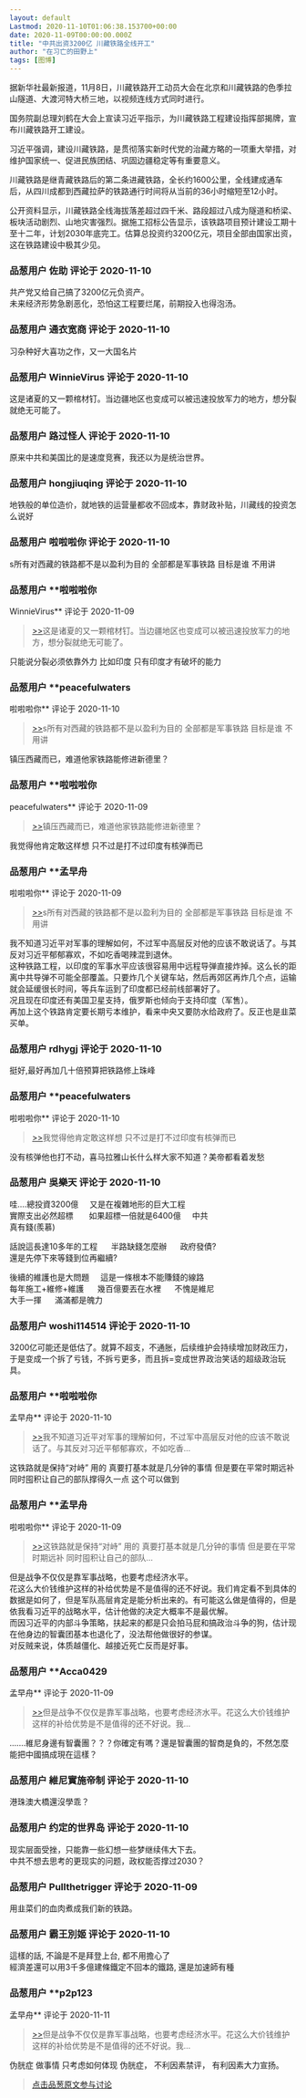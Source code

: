 ```yaml
---
layout: default
Lastmod: 2020-11-10T01:06:38.153700+00:00
date: 2020-11-09T00:00:00.000Z
title: "中共出资3200亿 川藏铁路全线开工"
author: "在习亡的田野上"
tags: [图博]
---
```


据新华社最新报道，11月8日，川藏铁路开工动员大会在北京和川藏铁路的色季拉山隧道、大渡河特大桥三地，以视频连线方式同时进行。  
  
国务院副总理刘鹤在大会上宣读习近平指示，为川藏铁路工程建设指挥部揭牌，宣布川藏铁路开工建设。   
  
习近平强调，建设川藏铁路，是贯彻落实新时代党的治藏方略的一项重大举措，对维护国家统一、促进民族团结、巩固边疆稳定等有重要意义。   
  
川藏铁路是继青藏铁路后的第二条进藏铁路，全长约1600公里，全线建成通车后，从四川成都到西藏拉萨的铁路通行时间将从当前的36小时缩短至12小时。  
  
公开资料显示，川藏铁路全线海拔落差超过四千米、路段超过八成为隧道和桥梁、板块活动剧烈、山地灾害强烈。据施工招标公告显示，该铁路项目预计建设工期十至十二年，计划2030年底完工。估算总投资约3200亿元，项目全部由国家出资，这在铁路建设中极其少见。

            
### 品葱用户 **佐助** 评论于 2020-11-10
        
共产党又给自己搞了3200亿元负资产。  
未来经济形势急剧恶化，恐怕这工程要烂尾，前期投入也得泡汤。
        


            
### 品葱用户 **通衣宽商** 评论于 2020-11-10
        
习杂种好大喜功之作，又一大国名片
        


            
### 品葱用户 **WinnieVirus** 评论于 2020-11-10
        
这是诸夏的又一颗棺材钉。当边疆地区也变成可以被迅速投放军力的地方，想分裂就绝无可能了。
        


            
### 品葱用户 **路过怪人** 评论于 2020-11-10
        
原来中共和美国比的是速度竞赛，我还以为是统治世界。
        


            
### 品葱用户 **hongjiuqing** 评论于 2020-11-10
        
地铁般的单位造价，就地铁的运营量都收不回成本，靠财政补贴，川藏线的投资怎么说好
        


            
### 品葱用户 **啦啦啦你** 评论于 2020-11-10
        
s所有对西藏的铁路都不是以盈利为目的 全部都是军事铁路 目标是谁 不用讲
        


            
### 品葱用户 **啦啦啦你 
WinnieVirus** 评论于 2020-11-09
        
> [\>>]( "/article/item_id-540302#")这是诸夏的又一颗棺材钉。当边疆地区也变成可以被迅速投放军力的地方，想分裂就绝无可能了。

  
只能说分裂必须依靠外力 比如印度 只有印度才有破坏的能力
        


            
### 品葱用户 **peacefulwaters 
啦啦啦你** 评论于 2020-11-10
        
> [\>>]( "/article/item_id-540357#")s所有对西藏的铁路都不是以盈利为目的 全部都是军事铁路 目标是谁 不用讲

  
镇压西藏而已，难道他家铁路能修进新德里？
        


            
### 品葱用户 **啦啦啦你 
peacefulwaters** 评论于 2020-11-09
        
> [\>>]( "/article/item_id-540360#")镇压西藏而已，难道他家铁路能修进新德里？

  
我觉得他肯定敢这样想 只不过是打不过印度有核弹而已
        


            
### 品葱用户 **孟早舟 
啦啦啦你** 评论于 2020-11-09
        
> [\>>]( "/article/item_id-540357#")s所有对西藏的铁路都不是以盈利为目的 全部都是军事铁路 目标是谁 不用讲

  
我不知道习近平对军事的理解如何，不过军中高层反对他的应该不敢说话了。与其反对习近平郁郁寡欢，不如吃香喝辣混到退休。  
这种铁路工程，以印度的军事水平应该很容易用中远程导弹直接炸掉。这么长的距离中共导弹不可能全部覆盖。只要炸几个关键车站，然后再郊区再炸几个点，运输就会延缓很长时间，等兵车运到了印度都已经前线部署好了。  
况且现在印度还有美国卫星支持，俄罗斯也倾向于支持印度（军售）。  
再加上这个铁路肯定要长期亏本维护，看来中央又要防水给政府了。反正也是韭菜买单。
        


            
### 品葱用户 **rdhygj** 评论于 2020-11-10
        
挺好,最好再加几十倍预算把铁路修上珠峰
        


            
### 品葱用户 **peacefulwaters 
啦啦啦你** 评论于 2020-11-10
        
> [\>>]( "/article/item_id-540366#")我觉得他肯定敢这样想 只不过是打不过印度有核弹而已

  
没有核弹他也打不动，喜马拉雅山长什么样大家不知道？美帝都看着发愁
        


            
### 品葱用户 **吳樂天** 评论于 2020-11-10
        
哇....總投資3200億     又是在複雜地形的巨大工程  
實際支出必然超標       如果超標一倍就是6400億     中共  
真有錢(羨慕)  
  
話說這長達10多年的工程      半路缺錢怎麼辦      政府發債?  
還是先停下來等錢到位再繼續?  
  
後續的維護也是大問題     這是一條根本不能賺錢的線路  
每年施工+維修+維護      幾百億要丟在水裡      不愧是維尼  
大手一揮      滿滿都是魄力
        


            
### 品葱用户 **woshi114514** 评论于 2020-11-10
        
3200亿可能还是低估了。就算不超支，不通胀，后续维护会持续增加财政压力，于是变成一个拆了亏钱，不拆亏更多，而且拆=变成世界政治笑话的超级政治玩具。
        


            
### 品葱用户 **啦啦啦你 
孟早舟** 评论于 2020-11-10
        
> [\>>]( "/article/item_id-540367#")我不知道习近平对军事的理解如何，不过军中高层反对他的应该不敢说话了。与其反对习近平郁郁寡欢，不如吃香...

  
这铁路就是保持“对峙” 用的 真要打基本就是几分钟的事情 但是要在平常时期远补 同时囤积让自己的部队撑得久一点 这个可以做到
        


            
### 品葱用户 **孟早舟 
啦啦啦你** 评论于 2020-11-09
        
> [\>>]( "/article/item_id-540395#")这铁路就是保持“对峙” 用的 真要打基本就是几分钟的事情 但是要在平常时期远补 同时囤积让自己的部队...

  
但是战争不仅仅是靠军事战略，也要考虑经济水平。  
花这么大价钱维护这样的补给优势是不是值得的还不好说。我们肯定看不到具体的数据是如何了，但是军队高层肯定是能分析出来的。有可能这么做是值得的，但是依我看习近平的战略水平，估计他做的决定大概率不是最优解。  
而因习近平的内部斗争策略，扶起来的都是只会拍马屁和搞政治斗争的狗，估计现在他身边的智囊团基本也退化了，没法帮他做很好的参谋。  
对反贼来说，体质越僵化、越接近死亡反而是好事。
        


            
### 品葱用户 **Acca0429 
孟早舟** 评论于 2020-11-09
        
> [\>>]( "/article/item_id-540485#")但是战争不仅仅是靠军事战略，也要考虑经济水平。花这么大价钱维护这样的补给优势是不是值得的还不好说。我...

  
  
.......維尼身邊有智囊團？？？你確定有嗎？還是智囊團的智商是負的，不然怎麼能把中國搞成現在這樣？
        


            
### 品葱用户 **維尼實施帝制** 评论于 2020-11-10
        
港珠澳大橋還沒學乖？
        


            
### 品葱用户 **约定的世界岛** 评论于 2020-11-10
        
现实层面受挫，只能靠一些幻想一些梦继续伟大下去。  
中共不想去思考的更现实的问题，政权能否撑过2030？
        


            
### 品葱用户 **Pullthetrigger** 评论于 2020-11-09
        
用韭菜们的血肉煮成我们新的铁路。
        


            
### 品葱用户 **霸王別姬** 评论于 2020-11-10
        
這樣的話, 不論是不是拜登上台, 都不用擔心了  
經濟差還可以用3千多億建條鐵定不回本的鐵路, 還是加速師有種
        


            
### 品葱用户 **p2p123 
孟早舟** 评论于 2020-11-11
        
> [\>>]( "/article/item_id-540485#")但是战争不仅仅是靠军事战略，也要考虑经济水平。花这么大价钱维护这样的补给优势是不是值得的还不好说。我...

  
  
  
伪胱症 做事情 只考虑如何体现 伪胱症， 不利因素禁评， 有利因素大力宣扬。
        






> [点击品葱原文参与讨论](https://pincong.rocks/article/26121)

